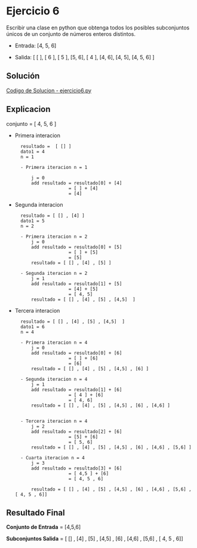 # **Ejercicio 6**

Escribir una clase en python que obtenga todos los posibles subconjuntos únicos de un conjunto de números enteros distintos.

* Entrada: [4, 5, 6]

* Salida: [ [ ], [ 6 ], [ 5 ], [5, 6], [ 4 ], [4, 6], [4, 5], [4, 5, 6] ]

## **Solución**

[Codigo de Solucion - ejercicio6.py](ejercicio6.py)


## **Explicacion**

conjunto = [ 4, 5, 6 ]

* Primera interacion

        resultado =  [ [] ]
        dato1 = 4 
        n = 1 

        - Primera iteracion n = 1

            j = 0
            add resultado = resultado[0] + [4]
                          = [ ] + [4]
                          = [4]

            


* Segunda interacion

        resultado = [ [] , [4] ]
        dato1 = 5 
        n = 2 

        - Primera iteracion n = 2
            j = 0
            add resultado = resultado[0] + [5]
                          = [ ] + [5]
                          = [5]
            resultado = [ [] , [4] , [5] ]

        - Segunda iteracion n = 2
            j = 1
            add resultado = resultado[1] + [5]
                          = [4] + [5]
                          = [ 4, 5]
            resultado = [ [] , [4] , [5] , [4,5]  ] 
            

* Tercera interacion

        resultado = [ [] , [4] , [5] , [4,5]  ]
        dato1 = 6 
        n = 4 

        - Primera iteracion n = 4
            j = 0
            add resultado = resultado[0] + [6]
                          = [ ] + [6]
                          = [6]
            resultado = [ [] , [4] , [5] , [4,5] , [6] ] 

        - Segunda iteracion n = 4
            j = 1
            add resultado = resultado[1] + [6]
                          = [ 4 ] + [6]
                          = [ 4, 6]
            resultado = [ [] , [4] , [5] , [4,5] , [6] , [4,6] ]


        - Tercera iteracion n = 4
            j = 2
            add resultado = resultado[2] + [6]
                          = [5] + [6]
                          = [ 5, 6]
            resultado = [ [] , [4] , [5] , [4,5] , [6] , [4,6] , [5,6] ]

        - Cuarta iteracion n = 4
            j = 3
            add resultado = resultado[3] + [6]
                          = [ 4,5 ] + [6]
                          = [ 4, 5 , 6]
                          
            resultado = [ [] , [4] , [5] , [4,5] , [6] , [4,6] , [5,6] , [ 4, 5 , 6]] 

## **Resultado Final** 

**Conjunto de Entrada** = [4,5,6]

**Subconjuntos Salida** = [ [] , [4] , [5] , [4,5] , [6] , [4,6] , [5,6] , [ 4, 5 , 6]] 



